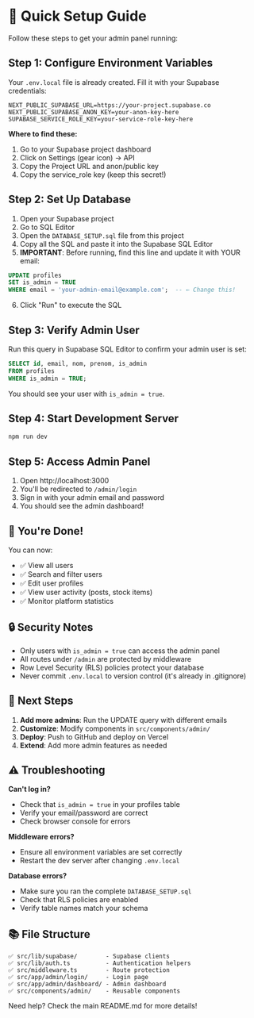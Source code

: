 # 🚀 Quick Setup Guide

Follow these steps to get your admin panel running:

## Step 1: Configure Environment Variables

Your `.env.local` file is already created. Fill it with your Supabase credentials:

```env
NEXT_PUBLIC_SUPABASE_URL=https://your-project.supabase.co
NEXT_PUBLIC_SUPABASE_ANON_KEY=your-anon-key-here
SUPABASE_SERVICE_ROLE_KEY=your-service-role-key-here
```

**Where to find these:**
1. Go to your Supabase project dashboard
2. Click on Settings (gear icon) → API
3. Copy the Project URL and anon/public key
4. Copy the service_role key (keep this secret!)

## Step 2: Set Up Database

1. Open your Supabase project
2. Go to SQL Editor
3. Open the `DATABASE_SETUP.sql` file from this project
4. Copy all the SQL and paste it into the Supabase SQL Editor
5. **IMPORTANT**: Before running, find this line and update it with YOUR email:

```sql
UPDATE profiles 
SET is_admin = TRUE 
WHERE email = 'your-admin-email@example.com';  -- ← Change this!
```

6. Click "Run" to execute the SQL

## Step 3: Verify Admin User

Run this query in Supabase SQL Editor to confirm your admin user is set:

```sql
SELECT id, email, nom, prenom, is_admin 
FROM profiles 
WHERE is_admin = TRUE;
```

You should see your user with `is_admin = true`.

## Step 4: Start Development Server

```bash
npm run dev
```

## Step 5: Access Admin Panel

1. Open http://localhost:3000
2. You'll be redirected to `/admin/login`
3. Sign in with your admin email and password
4. You should see the admin dashboard!

## 🎉 You're Done!

You can now:
- ✅ View all users
- ✅ Search and filter users
- ✅ Edit user profiles
- ✅ View user activity (posts, stock items)
- ✅ Monitor platform statistics

## 🔒 Security Notes

- Only users with `is_admin = true` can access the admin panel
- All routes under `/admin` are protected by middleware
- Row Level Security (RLS) policies protect your database
- Never commit `.env.local` to version control (it's already in .gitignore)

## 📝 Next Steps

1. **Add more admins**: Run the UPDATE query with different emails
2. **Customize**: Modify components in `src/components/admin/`
3. **Deploy**: Push to GitHub and deploy on Vercel
4. **Extend**: Add more admin features as needed

## ⚠️ Troubleshooting

**Can't log in?**
- Check that `is_admin = true` in your profiles table
- Verify your email/password are correct
- Check browser console for errors

**Middleware errors?**
- Ensure all environment variables are set correctly
- Restart the dev server after changing `.env.local`

**Database errors?**
- Make sure you ran the complete `DATABASE_SETUP.sql`
- Check that RLS policies are enabled
- Verify table names match your schema

## 📚 File Structure

```
✅ src/lib/supabase/        - Supabase clients
✅ src/lib/auth.ts          - Authentication helpers
✅ src/middleware.ts        - Route protection
✅ src/app/admin/login/     - Login page
✅ src/app/admin/dashboard/ - Admin dashboard
✅ src/components/admin/    - Reusable components
```

Need help? Check the main README.md for more details!
